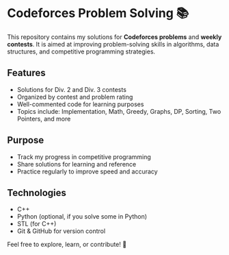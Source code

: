 # Codeforces Problem Solving 📚

This repository contains my solutions for **Codeforces problems** and **weekly contests**. It is aimed at improving problem-solving skills in algorithms, data structures, and competitive programming strategies.

## Features
- Solutions for Div. 2 and Div. 3 contests
- Organized by contest and problem rating
- Well-commented code for learning purposes
- Topics include: Implementation, Math, Greedy, Graphs, DP, Sorting, Two Pointers, and more

## Purpose
- Track my progress in competitive programming
- Share solutions for learning and reference
- Practice regularly to improve speed and accuracy

## Technologies
- C++
- Python (optional, if you solve some in Python)
- STL (for C++)
- Git & GitHub for version control

Feel free to explore, learn, or contribute! 🚀
